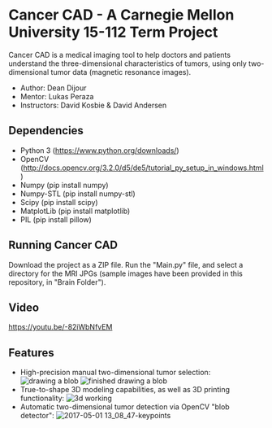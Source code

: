 # Cancer CAD - A Carnegie Mellon University 15-112 Term Project

Cancer CAD is a medical imaging tool to help doctors and patients understand the three-dimensional characteristics of tumors, using only two-dimensional tumor data (magnetic resonance images).

* Author: Dean Dijour
* Mentor: Lukas Peraza
* Instructors: David Kosbie & David Andersen

## Dependencies
* Python 3 (https://www.python.org/downloads/)
* OpenCV (http://docs.opencv.org/3.2.0/d5/de5/tutorial_py_setup_in_windows.html)
* Numpy (pip install numpy)
* Numpy-STL (pip install numpy-stl)
* Scipy (pip install scipy)
* MatplotLib (pip install matplotlib)
* PIL (pip install pillow)


## Running Cancer CAD
Download the project as a ZIP file. Run the "Main.py" file, and select a directory for the MRI JPGs (sample images have been provided in this repository, in "Brain Folder").

## Video
https://youtu.be/-82iWbNfvEM

## Features
* High-precision manual two-dimensional tumor selection:
![drawing a blob](https://cloud.githubusercontent.com/assets/26984516/25586969/e2d17ff4-2e6f-11e7-90ca-9318b9388efa.png)
![finished drawing a blob](https://cloud.githubusercontent.com/assets/26984516/25586982/eaf2c756-2e6f-11e7-8462-41372ed6bac8.png)
* True-to-shape 3D modeling capabilities, as well as 3D printing functionality:
![3d working](https://cloud.githubusercontent.com/assets/26984516/25586763/d46015e4-2e6e-11e7-96d5-a735ef7b6a74.png)
* Automatic two-dimensional tumor detection via OpenCV "blob detector":
![2017-05-01 13_08_47-keypoints](https://cloud.githubusercontent.com/assets/26984516/25586885/69bf64d2-2e6f-11e7-8b72-530ed18eb7a7.png)

